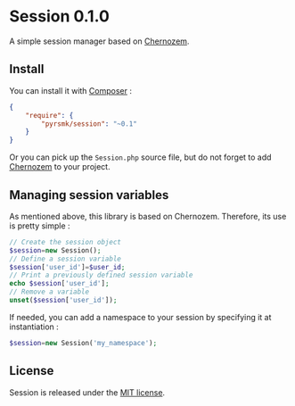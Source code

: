 Session 0.1.0
=============

A simple session manager based on [Chernozem](https://github.com/pyrsmk/Chernozem).

Install
-------

You can install it with [Composer](https://getcomposer.org/) :

```json
{
    "require": {
        "pyrsmk/session": "~0.1"
    }
}
```

Or you can pick up the `Session.php` source file, but do not forget to add [Chernozem](https://github.com/pyrsmk/Chernozem) to your project.

Managing session variables
--------------------------

As mentioned above, this library is based on Chernozem. Therefore, its use is pretty simple :

```php
// Create the session object
$session=new Session();
// Define a session variable
$session['user_id']=$user_id;
// Print a previously defined session variable
echo $session['user_id'];
// Remove a variable
unset($session['user_id']);
```

If needed, you can add a namespace to your session by specifying it at instantiation :

```php
$session=new Session('my_namespace');
```

License
-------

Session is released under the [MIT license](http://dreamysource.mit-license.org).